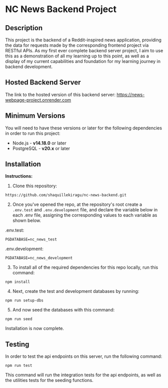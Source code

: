 # NC News Backend Project

## Description

This project is the backend of a Reddit-inspired news application, providing the data for requests made by the corresponding frontend project via RESTful APIs. As my first ever complete backend server project, I aim to use this as a demonstration of all my learning up to this point, as well as a display of my current capabilities and foundation for my learning journey in backend development.

## Hosted Backend Server

The link to the hosted version of this backend server: https://news-webpage-project.onrender.com

## Minimum Versions

You will need to have these versions or later for the following dependencies in order to run this project:

- Node.js - **v14.18.0** or later
- PostgreSQL - **v20.x** or later

## Installation

**Instructions:**

1. Clone this repository:

```
https://github.com/shaquillekiragu/nc-news-backend.git
```

2. Once you've opened the repo, at the repository's root create a `.env.test` and `.env.development` file, and declare the variable below in each .env file, assigning the corresponding values to each variable as shown below.

.env.test:

```
PGDATABASE=nc_news_test
```

.env.development:

```
PGDATABASE=nc_news_development
```

3. To install all of the required dependencies for this repo locally, run this command:

```
npm install
```

4. Next, create the test and development databases by running:

```
npm run setup-dbs
```

5. And now seed the databases with this command:

```
npm run seed
```

Installation is now complete.

## Testing

In order to test the api endpoints on this server, run the following command:

```
npm run test
```

This command will run the integration tests for the api endpoints, as well as the utilities tests for the seeding functions.
